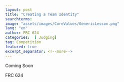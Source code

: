 ```yaml
---
layout: post
title: "Creating a Team Identity"
searchterms:
image: "assets/images/CoreValues/GenericLesson.png"
lang: "en"
author: FRC 624
categories:  [ Judging]
tag: Competition
featured: true
excerpt_separator: <!--more-->
---
```


Coming Soon

FRC 624

